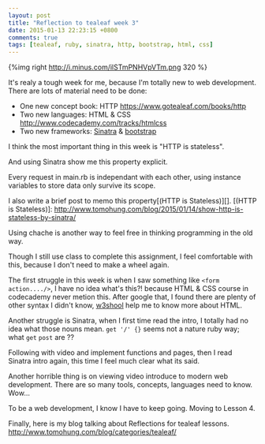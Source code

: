 ```yaml
---
layout: post
title: "Reflection to tealeaf week 3"
date: 2015-01-13 22:23:15 +0800
comments: true
tags: [tealeaf, ruby, sinatra, http, bootstrap, html, css]
---
```


{%img right http://i.minus.com/ilSTmPNHVpVTm.png 320 %}

It's realy a tough week for me, because I'm totally new to web development.
There are lots of material need to be done:

- One new concept book: HTTP https://www.gotealeaf.com/books/http
- Two new languages: HTML & CSS http://www.codecademy.com/tracks/htmlcss
- Two new frameworks: [Sinatra][] & [bootstrap][]

[Sinatra]: http://www.sinatrarb.com/intro.html
[bootstrap]: http://getbootstrap.com/

I think the most important thing in this week is "HTTP is stateless".

And using Sinatra show me this property explicit.

Every request in main.rb is independant with each other, using instance variables to store data only survive its scope.

I also write a brief post to memo this property[(HTTP is Stateless)][].
[(HTTP is Stateless)]: http://www.tomohung.com/blog/2015/01/14/show-http-is-stateless-by-sinatra/


Using chache is another way to feel free in thinking programming in the old way.

Though I still use class to complete this assignment, I feel comfortable with this, because I don't need to make a wheel again.

The first struggle in this week is when I saw something like `<form action..../>`, I have no idea what's this?! because HTML & CSS course in codecademy never metion this. After google that, I found there are plenty of other syntax I didn't know, [w3shool][] help me to know more about HTML.

[w3shool]: http://www.w3schools.com/html/html5_intro.asp


Another struggle is Sinatra, when I first time read the intro, I totally had no idea what those nouns mean. `get '/' {}` seems not a nature ruby way; what `get` `post` are ??

Following with video and implement functions and pages, then I read Sinatra intro again, this time I feel much clear what its said.

Another horrible thing is on viewing video introduce to modern web development. There are so many tools, concepts, languages need to know. Wow...

To be a web development, I know I have to keep going. 
Moving to Lesson 4.

Finally, here is my blog talking about Reflections for tealeaf lessons.
http://www.tomohung.com/blog/categories/tealeaf/

